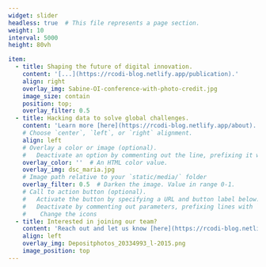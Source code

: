 ```yaml
---
widget: slider
headless: true  # This file represents a page section.
weight: 10
interval: 5000
height: 80vh

item:
  - title: Shaping the future of digital innovation. 
    content: '[...](https://rcodi-blog.netlify.app/publication).'
    align: right
    overlay_img: Sabine-OI-conference-with-photo-credit.jpg
    image_size: contain
    position: top;
    overlay_filter: 0.5
  - title: Hacking data to solve global challenges.
    content: 'Learn more [here](https://rcodi-blog.netlify.app/about).'
    # Choose `center`, `left`, or `right` alignment.
    align: left
    # Overlay a color or image (optional).
    #   Deactivate an option by commenting out the line, prefixing it with `#`.
    overlay_color: ''  # An HTML color value.
    overlay_img: dsc_maria.jpg
    # Image path relative to your `static/media/` folder
    overlay_filter: 0.5  # Darken the image. Value in range 0-1.
    # Call to action button (optional).
    #   Activate the button by specifying a URL and button label below.
    #   Deactivate by commenting out parameters, prefixing lines with `#`.
    #    Change the icons
  - title: Interested in joining our team?
    content: 'Reach out and let us know [here](https://rcodi-blog.netlify.app/#contact).'
    align: left
    overlay_img: Depositphotos_20334993_l-2015.png
    image_position: top
---
```

